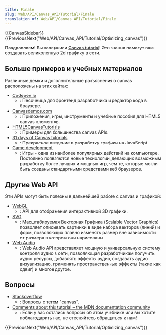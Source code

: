 ```yaml
---
title: Finale
slug: Web/API/Canvas_API/Tutorial/Finale
translation_of: Web/API/Canvas_API/Tutorial/Finale
---
```

{{CanvasSidebar}} {{PreviousNext("Web/API/Canvas_API/Tutorial/Optimizing_canvas")}}

Поздравляем! Вы завершили [Canvas tutorial](/ru/docs/Web/API/Canvas_API/Tutorial)! Эти знания помогут вам создавать великолепную 2d графику в сети.

## Больше примеров и учебных материалов

Различные демки и дополнительные разъяснения о canvas расположены на этих сайтах:

- [Codepen.io](http://codepen.io/search?q=canvas)
  - : Песочница для фронтенд разработчика и редактор кода в браузере.
- [Canvasdemos.com](http://www.canvasdemos.com/)
  - : Приложения, игры, инструменты и учебные пособия для HTML5 canvas элементов.
- [HTML5CanvasTutorials](http://www.html5canvastutorials.com/)
  - : Примеры для большинства canvas APIs.
- [31 days of Canvas tutorials](http://creativejs.com/2011/08/31-days-of-canvas-tutorials/)
  - : Прекрасное введение в разработку графики на JavaScript.
- [Game development](/ru/docs/Games)
  - : Игры - одна из наиболее популярных действий на компьютере. Постоянно появляются новые технологии, делающих возможным разработку более лучших и мощных игр, чем те, которые могли быть созданы стандартными средствами веб браузеров.

## Другие Web API

Эти APIs могут быть полезны в дальнейшей работе с canvas и графикой:

- [WebGL](/ru/docs/Web/WebGL)
  - : API для отображения интерактивной 3D графики.
- [SVG](/ru/docs/Web/SVG)
  - : Масштабируемая Векторная Графика (Scalable Vector Graphics) позволяет описывать картинки в виде набора векторов (линий) и форм, позволяющих плавно изменять размер вне зависимости от размера в котором они нарисованы.
- [Web Audio](/ru/docs/Web/API/Web_Audio_API)
  - : Web Audio API представляет мощную и универсальную систему контроля аудио в сети, позволяющая разработчикам получить аудио ресурсы, добавлять эффекты аудио, создавать аудио визуализацию, применять пространственные эффекты (такие как сдвиг) и многое другое.

## Вопросы

- [Stackoverflow](http://stackoverflow.com/questions/tagged/canvas)
  - : Вопросы с тегом "canvas".
- [Comments about this tutorial – the MDN documentation community](/ru/docs/MDN)
  - : Если у вас остались вопросы об этом учебнике или вы хотите поблагодарить нас, не стесняйтесь обращаться к нам!

{{PreviousNext("Web/API/Canvas_API/Tutorial/Optimizing_canvas")}}
